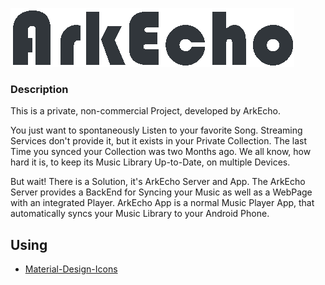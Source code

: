 ![Logo](ArkEcho.Core\Resources\arkecho_logo\arkecho_logo_whole_dark.png)

### Description
This is a private, non-commercial Project, developed by ArkEcho.

You just want to spontaneously Listen to your favorite Song. Streaming Services don't provide it, but it exists in your Private Collection.
The last Time you synced your Collection was two Months ago. We all know, how hard it is, to keep its Music Library Up-to-Date, on multiple Devices.

But wait! There is a Solution, it's ArkEcho Server and App.
The ArkEcho Server provides a BackEnd for Syncing your Music as well as a WebPage with an integrated Player.
ArkEcho App is a normal Music Player App, that automatically syncs your Music Library to your Android Phone.

## Using
- [Material-Design-Icons](https://github.com/google/material-design-icons)